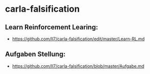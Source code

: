 # carla-falsification

## Learn Reinforcement Learing: 
- https://github.com/ll7/carla-falsification/edit/master/Learn-RL.md

## Aufgaben Stellung: 
- https://github.com/ll7/carla-falsification/blob/master/Aufgabe.md

